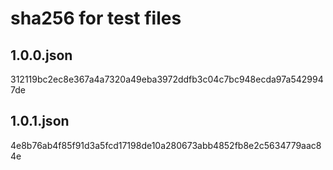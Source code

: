 # sha256 for test files

## 1.0.0.json

312119bc2ec8e367a4a7320a49eba3972ddfb3c04c7bc948ecda97a5429947de

## 1.0.1.json

4e8b76ab4f85f91d3a5fcd17198de10a280673abb4852fb8e2c5634779aac84e